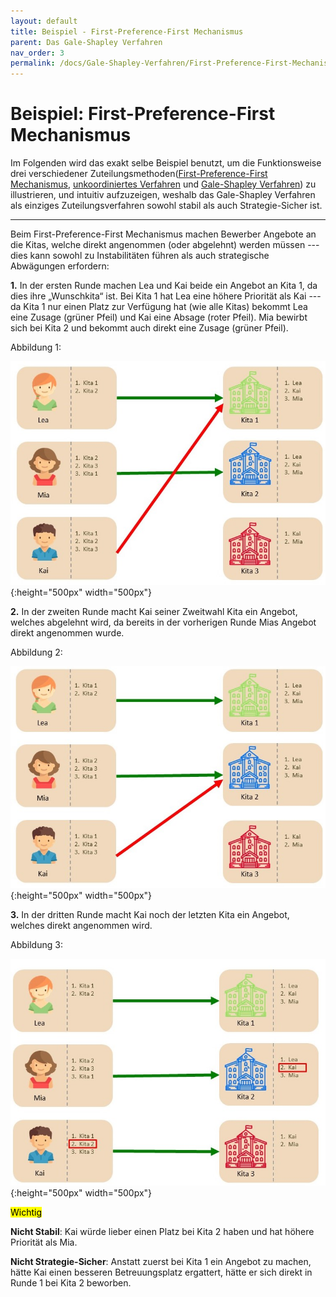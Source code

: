 ```yaml
---
layout: default
title: Beispiel - First-Preference-First Mechanismus
parent: Das Gale-Shapley Verfahren
nav_order: 3
permalink: /docs/Gale-Shapley-Verfahren/First-Preference-First-Mechanismus
---
```



# Beispiel: First-Preference-First Mechanismus

Im Folgenden wird das exakt selbe Beispiel benutzt, um die Funktionsweise drei verschiedener Zuteilungsmethoden([First-Preference-First Mechanismus](), [unkoordiniertes Verfahren]() und [Gale-Shapley Verfahren]()) zu illustrieren, und intuitiv aufzuzeigen, weshalb das Gale-Shapley Verfahren als einziges Zuteilungsverfahren sowohl stabil als auch Strategie-Sicher ist.

---

Beim First-Preference-First Mechanismus machen Bewerber Angebote an die Kitas, welche direkt angenommen (oder abgelehnt) werden müssen --- dies kann sowohl zu Instabilitäten führen als auch strategische Abwägungen erfordern:

**1.** In der ersten Runde machen Lea und Kai beide ein Angebot an Kita 1, da dies ihre „Wunschkita“ ist. Bei Kita 1 hat Lea eine höhere Priorität als Kai --- da Kita 1 nur einen Platz zur Verfügung hat (wie alle Kitas) bekommt Lea eine Zusage (grüner Pfeil) und Kai eine Absage (roter Pfeil). Mia bewirbt sich bei Kita 2 und bekommt auch direkt eine Zusage (grüner Pfeil).

Abbildung 1: 

![B1.jpg](../../assets/images/B1.jpg){:height="500px" width="500px"}

**2.** In der zweiten Runde macht Kai seiner Zweitwahl Kita ein Angebot, welches abgelehnt wird, da bereits in der vorherigen Runde Mias Angebot direkt angenommen wurde. 

Abbildung 2: 

![B2.jpg](../../assets/images/B2.jpg){:height="500px" width="500px"}

**3.** In der dritten Runde macht Kai noch der letzten Kita ein Angebot, welches direkt angenommen wird. 

Abbildung 3: 

![B3.jpg](../../assets/images/B3.jpg){:height="500px" width="500px"}

<mark>Wichtig</mark>

**Nicht Stabil**: Kai würde lieber einen Platz bei Kita 2 haben und hat höhere Priorität als Mia.

**Nicht Strategie-Sicher**: Anstatt zuerst bei Kita 1 ein Angebot zu machen, hätte Kai einen besseren Betreuungsplatz ergattert, hätte er sich direkt in Runde 1 bei Kita 2 beworben. 


